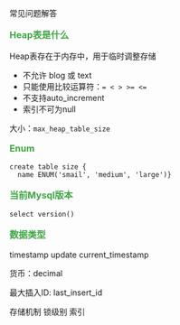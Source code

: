 常见问题解答

<h3 style="margin-top: 1rem; color: rgb(61, 167, 66); font-size:16px;">Heap表是什么</h3>

Heap表存在于内存中，用于临时调整存储
- 不允许 blog 或 text
- 只能使用比较运算符：`= < > >= <=`
- 不支持auto_increment
- 索引不可为null

大小：`max_heap_table_size`

<h3 style="margin-top: 1rem; color: rgb(61, 167, 66); font-size:16px;">Enum</h3>

```
create table size {
  name ENUM('smail', 'medium', 'large')}
```

<h3 style="margin-top: 1rem; color: rgb(61, 167, 66); font-size:16px;">当前Mysql版本</h3>

`select version()`

<h3 style="margin-top: 1rem; color: rgb(61, 167, 66); font-size:16px;">数据类型</h3>

timestamp update current_timestamp

货币：decimal

最大插入ID: last_insert_id

存储机制
锁级别
索引
